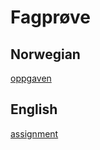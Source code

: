 # Fagprøve

## Norwegian

[oppgaven](/docs/no/assignment.md)

## English

[assignment](/docs/en/assignment.md)
